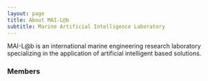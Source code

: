 ```yaml
---
layout: page
title: About MAI-L@b
subtitle: Marine Artificial Intelligence Laboratory 
---
```


MAI-L@b is an international marine engineering research laboratory specializing in the application of artificial intelligent based solutions.

### Members
